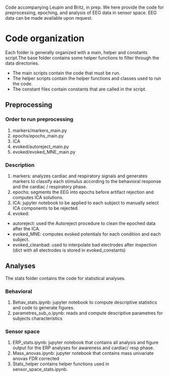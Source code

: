 Code accompanying Leupin and Britz, in prep.
We here provide the code for preprocessing, epoching, and analysis of EEG data in sensor space.  EEG data can be made available upon request.
# Code organization
Each folder is generally organized with a main, helper and constants script.The base folder contains some helper functions to filter through the data directories.
- The main scripts contain the code that must be run.
- The helper scripts contain the helper functions and classes used to run the code.
- The constant files contain constants that are called in the script.
## Preprocessing
### Order to run preprocessing
1) markers/markers_main.py 
2) epochs/epochs_main.py
3) ICA
4) evoked/autoreject_main.py
5) evoked/evoked_MNE_main.py

### Description
1)	markers: analyzes cardiac and respiratory signals and generates markers to classify each stimulus according to the behavioral response and the cardiac / respiratory phase.
2)	epochs: segments the EEG into epochs before artifact rejection and computes ICA solutions.
3)	ICA: jupyter notebook to be applied to each subject to manually select ICA components to be rejected.
4)	evoked:
  - autoreject: used the Autoreject procedure to clean the epoched data after the ICA.
  - evoked_MNE: computes evoked potentials for each condition and each subject.
  - evoked_cleanbad: used to interpolate bad electrodes after inspection (dict with all electrodes is stored in evoked_constants)

## Analyses
The stats folder contains the code for statistical analyses.
### Behavioral
1) Behav_stats.ipynb: jupyter notebook to compute descriptive statistics and code to generate figures.
2) parametres_sub_o.ipynb: reads and compute descriptive parametres for subjects characteristics 
### Sensor space
1)	ERP_stats.ipynb: jupyter notebook that contains all analysis and figure output for the ERP analyses for awareness and cardiac/ resp phase.
2) Mass_anovas.ipynb: jupyter notebook that contains mass univariate anovas  FDR corrected 
3) Stats_helper contains helper functions used in sensor_space_stats.ipynb.



